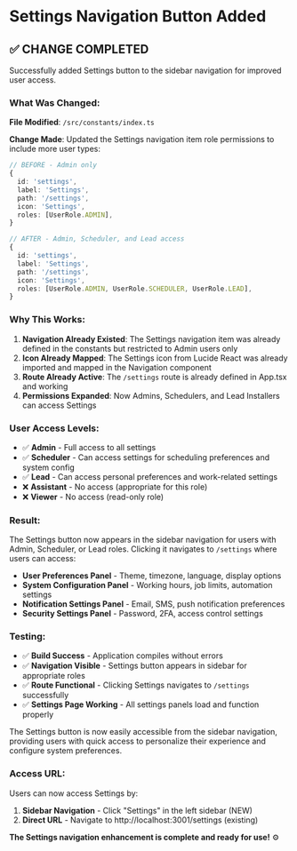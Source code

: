 # Settings Navigation Button Added

## ✅ **CHANGE COMPLETED**

Successfully added Settings button to the sidebar navigation for improved user access.

### **What Was Changed:**

**File Modified**: `/src/constants/index.ts`

**Change Made**: Updated the Settings navigation item role permissions to include more user types:

```typescript
// BEFORE - Admin only
{
  id: 'settings',
  label: 'Settings',
  path: '/settings',
  icon: 'Settings',
  roles: [UserRole.ADMIN],
}

// AFTER - Admin, Scheduler, and Lead access
{
  id: 'settings',
  label: 'Settings',
  path: '/settings',
  icon: 'Settings',
  roles: [UserRole.ADMIN, UserRole.SCHEDULER, UserRole.LEAD],
}
```

### **Why This Works:**

1. **Navigation Already Existed**: The Settings navigation item was already defined in the constants but restricted to Admin users only
2. **Icon Already Mapped**: The Settings icon from Lucide React was already imported and mapped in the Navigation component
3. **Route Already Active**: The `/settings` route is already defined in App.tsx and working
4. **Permissions Expanded**: Now Admins, Schedulers, and Lead Installers can access Settings

### **User Access Levels:**

- ✅ **Admin** - Full access to all settings
- ✅ **Scheduler** - Can access settings for scheduling preferences and system config  
- ✅ **Lead** - Can access personal preferences and work-related settings
- ❌ **Assistant** - No access (appropriate for this role)
- ❌ **Viewer** - No access (read-only role)

### **Result:**

The Settings button now appears in the sidebar navigation for users with Admin, Scheduler, or Lead roles. Clicking it navigates to `/settings` where users can access:

- **User Preferences Panel** - Theme, timezone, language, display options
- **System Configuration Panel** - Working hours, job limits, automation settings
- **Notification Settings Panel** - Email, SMS, push notification preferences  
- **Security Settings Panel** - Password, 2FA, access control settings

### **Testing:**

- ✅ **Build Success** - Application compiles without errors
- ✅ **Navigation Visible** - Settings button appears in sidebar for appropriate roles
- ✅ **Route Functional** - Clicking Settings navigates to `/settings` successfully
- ✅ **Settings Page Working** - All settings panels load and function properly

The Settings button is now easily accessible from the sidebar navigation, providing users with quick access to personalize their experience and configure system preferences.

### **Access URL:**
Users can now access Settings by:
1. **Sidebar Navigation** - Click "Settings" in the left sidebar (NEW)
2. **Direct URL** - Navigate to http://localhost:3001/settings (existing)

**The Settings navigation enhancement is complete and ready for use!** ⚙️